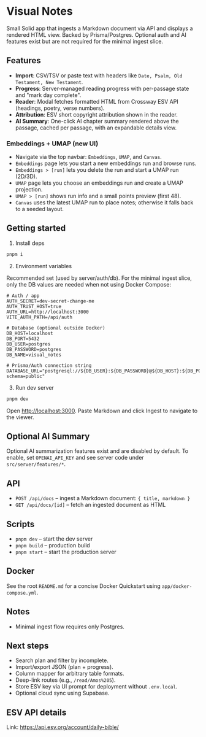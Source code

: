# Visual Notes

Small Solid app that ingests a Markdown document via API and displays a rendered HTML view. Backed by Prisma/Postgres. Optional auth and AI features exist but are not required for the minimal ingest slice.

## Features

- **Import**: CSV/TSV or paste text with headers like `Date, Psalm, Old Testament, New Testament`.
- **Progress**: Server-managed reading progress with per-passage state and "mark day complete".
- **Reader**: Modal fetches formatted HTML from Crossway ESV API (headings, poetry, verse numbers).
- **Attribution**: ESV short copyright attribution shown in the reader.
- **AI Summary**: One-click AI chapter summary rendered above the passage, cached per passage, with an expandable details view.

### Embeddings + UMAP (new UI)

- Navigate via the top navbar: `Embeddings`, `UMAP`, and `Canvas`.
- `Embeddings` page lets you start a new embeddings run and browse runs.
- `Embeddings > [run]` lets you delete the run and start a UMAP run (2D/3D).
- `UMAP` page lets you choose an embeddings run and create a UMAP projection.
- `UMAP > [run]` shows run info and a small points preview (first 48).
- `Canvas` uses the latest UMAP run to place notes; otherwise it falls back to a seeded layout.

## Getting started

1. Install deps

```bash
pnpm i
```

2. Environment variables

Recommended set (used by server/auth/db). For the minimal ingest slice, only the DB values are needed when not using Docker Compose:

```
# Auth / app
AUTH_SECRET=dev-secret-change-me
AUTH_TRUST_HOST=true
AUTH_URL=http://localhost:3000
VITE_AUTH_PATH=/api/auth

# Database (optional outside Docker)
DB_HOST=localhost
DB_PORT=5432
DB_USER=postgres
DB_PASSWORD=postgres
DB_NAME=visual_notes

# Prisma/Auth connection string
DATABASE_URL="postgresql://${DB_USER}:${DB_PASSWORD}@${DB_HOST}:${DB_PORT}/${DB_NAME}?schema=public"
```

3. Run dev server

```bash
pnpm dev
```

Open <http://localhost:3000>. Paste Markdown and click Ingest to navigate to the viewer.

## Optional AI Summary

Optional AI summarization features exist and are disabled by default. To enable, set `OPENAI_API_KEY` and see server code under `src/server/features/*`.

## API

- `POST /api/docs` – ingest a Markdown document: `{ title, markdown }`
- `GET /api/docs/[id]` – fetch an ingested document as HTML

## Scripts

- `pnpm dev` – start the dev server
- `pnpm build` – production build
- `pnpm start` – start the production server

## Docker

See the root `README.md` for a concise Docker Quickstart using `app/docker-compose.yml`.

## Notes

- Minimal ingest flow requires only Postgres.

## Next steps

- Search plan and filter by incomplete.
- Import/export JSON (plan + progress).
- Column mapper for arbitrary table formats.
- Deep-link routes (e.g., `/read/Amos%205`).
- Store ESV key via UI prompt for deployment without `.env.local`.
- Optional cloud sync using Supabase.

## ESV API details

Link: <https://api.esv.org/account/daily-bible/>
